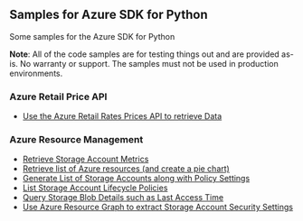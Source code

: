## Samples for Azure SDK for Python

Some samples for the Azure SDK for Python

  **Note**: All of the code samples are for testing things out and are provided as-is. No warranty or support. The samples must not be used in production environments.


### Azure Retail Price API

* [Use the Azure Retail Rates Prices API to retrieve Data](py-get-azure-pricing-from-the-price-api.md)

### Azure Resource Management

* [Retrieve Storage Account Metrics](py-get-storage-account-metrics.md)
* [Retrieve list of Azure resources (and create a pie chart)](py-get-azure-resources.md)
* [Generate List of Storage Accounts along with Policy Settings](py-list-storage-accounts-and-policy-settings.md)
* [List Storage Account Lifecycle Policies](py-list-storage-account-lifecycle-policies.md)
* [Query Storage Blob Details such as Last Access Time](py-use-sdk-to-query-blob-details.md)
* [Use Azure Resource Graph to extract Storage Account Security Settings](py-use-resource-graph-to-get-specific-storage-account-settings.md)

